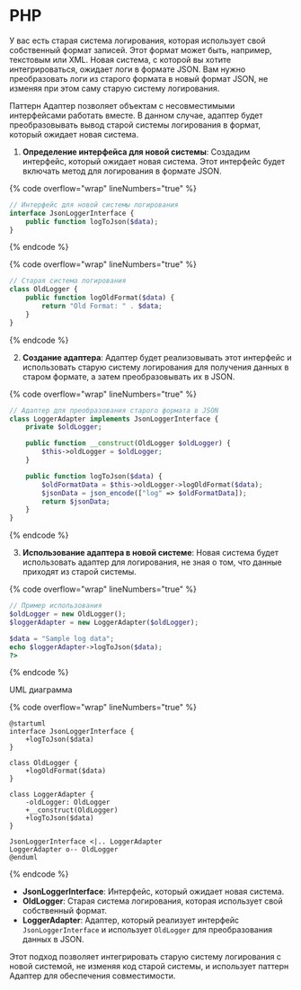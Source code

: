 # PHP

У вас есть старая система логирования, которая использует свой собственный формат записей. Этот формат может быть, например, текстовым или XML. Новая система, с которой вы хотите интегрироваться, ожидает логи в формате JSON. Вам нужно преобразовать логи из старого формата в новый формат JSON, не изменяя при этом саму старую систему логирования.

Паттерн Адаптер позволяет объектам с несовместимыми интерфейсами работать вместе. В данном случае, адаптер будет преобразовывать вывод старой системы логирования в формат, который ожидает новая система.

1. **Определение интерфейса для новой системы**: Создадим интерфейс, который ожидает новая система. Этот интерфейс будет включать метод для логирования в формате JSON.

{% code overflow="wrap" lineNumbers="true" %}
```php
// Интерфейс для новой системы логирования
interface JsonLoggerInterface {
    public function logToJson($data);
}
```
{% endcode %}

{% code overflow="wrap" lineNumbers="true" %}
```php
// Старая система логирования
class OldLogger {
    public function logOldFormat($data) {
        return "Old Format: " . $data;
    }
}
```
{% endcode %}

2. **Создание адаптера**: Адаптер будет реализовывать этот интерфейс и использовать старую систему логирования для получения данных в старом формате, а затем преобразовывать их в JSON.

{% code overflow="wrap" lineNumbers="true" %}
```php
// Адаптер для преобразования старого формата в JSON
class LoggerAdapter implements JsonLoggerInterface {
    private $oldLogger;

    public function __construct(OldLogger $oldLogger) {
        $this->oldLogger = $oldLogger;
    }

    public function logToJson($data) {
        $oldFormatData = $this->oldLogger->logOldFormat($data);
        $jsonData = json_encode(["log" => $oldFormatData]);
        return $jsonData;
    }
}
```
{% endcode %}

3. **Использование адаптера в новой системе**: Новая система будет использовать адаптер для логирования, не зная о том, что данные приходят из старой системы.

{% code overflow="wrap" lineNumbers="true" %}
```php
// Пример использования
$oldLogger = new OldLogger();
$loggerAdapter = new LoggerAdapter($oldLogger);

$data = "Sample log data";
echo $loggerAdapter->logToJson($data);
?>
```
{% endcode %}

UML диаграмма

{% code overflow="wrap" lineNumbers="true" %}
```plant-uml
@startuml
interface JsonLoggerInterface {
    +logToJson($data)
}

class OldLogger {
    +logOldFormat($data)
}

class LoggerAdapter {
    -oldLogger: OldLogger
    +__construct(OldLogger)
    +logToJson($data)
}

JsonLoggerInterface <|.. LoggerAdapter
LoggerAdapter o-- OldLogger
@enduml
```
{% endcode %}

* **JsonLoggerInterface**: Интерфейс, который ожидает новая система.
* **OldLogger**: Старая система логирования, которая использует свой собственный формат.
* **LoggerAdapter**: Адаптер, который реализует интерфейс `JsonLoggerInterface` и использует `OldLogger` для преобразования данных в JSON.

Этот подход позволяет интегрировать старую систему логирования с новой системой, не изменяя код старой системы, и использует паттерн Адаптер для обеспечения совместимости.
